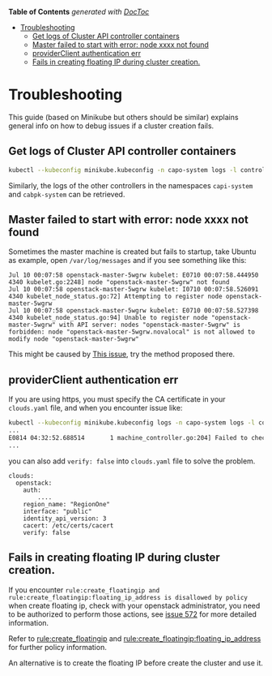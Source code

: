 <!-- START doctoc generated TOC please keep comment here to allow auto update -->
<!-- DON'T EDIT THIS SECTION, INSTEAD RE-RUN doctoc TO UPDATE -->
**Table of Contents**  *generated with [DocToc](https://github.com/thlorenz/doctoc)*

- [Troubleshooting](#troubleshooting)
  - [Get logs of Cluster API controller containers](#get-logs-of-cluster-api-controller-containers)
  - [Master failed to start with error: node xxxx not found](#master-failed-to-start-with-error-node-xxxx-not-found)
  - [providerClient authentication err](#providerclient-authentication-err)
  - [Fails in creating floating IP during cluster creation.](#fails-in-creating-floating-ip-during-cluster-creation)

<!-- END doctoc generated TOC please keep comment here to allow auto update -->

# Troubleshooting

This guide (based on Minikube but others should be similar) explains general info on how to debug issues if a cluster creation fails.

## Get logs of Cluster API controller containers

```bash
kubectl --kubeconfig minikube.kubeconfig -n capo-system logs -l control-plane=capo-controller-manager
```

Similarly, the logs of the other controllers in the namespaces `capi-system` and `cabpk-system` can be retrieved.

## Master failed to start with error: node xxxx not found

Sometimes the master machine is created but fails to startup, take Ubuntu as example, open `/var/log/messages`
and if you see something like this:
```
Jul 10 00:07:58 openstack-master-5wgrw kubelet: E0710 00:07:58.444950 4340 kubelet.go:2248] node "openstack-master-5wgrw" not found
Jul 10 00:07:58 openstack-master-5wgrw kubelet: I0710 00:07:58.526091 4340 kubelet_node_status.go:72] Attempting to register node openstack-master-5wgrw
Jul 10 00:07:58 openstack-master-5wgrw kubelet: E0710 00:07:58.527398 4340 kubelet_node_status.go:94] Unable to register node "openstack-master-5wgrw" with API server: nodes "openstack-master-5wgrw" is forbidden: node "openstack-master-5wgrw.novalocal" is not allowed to modify node "openstack-master-5wgrw"
```

This might be caused by [This issue](https://github.com/kubernetes-sigs/cluster-api-provider-openstack/issues/391), try the method proposed there.

## providerClient authentication err

If you are using https, you must specify the CA certificate in your `clouds.yaml` file, and when you encounter issue like:

```bash
kubectl --kubeconfig minikube.kubeconfig logs -n capo-system logs -l control-plane=capo-controller-manager
...
E0814 04:32:52.688514       1 machine_controller.go:204] Failed to check if machine "openstack-master-hxk9r" exists: providerClient authentication err: Post https://xxxxxxxxxxxxxxx:5000/v3/auth/tokens: x509: certificate signed by unknown authority
...
```

you can also add `verify: false` into `clouds.yaml` file to solve the problem.
```
clouds:
  openstack:
    auth:
        ....
    region_name: "RegionOne"
    interface: "public"
    identity_api_version: 3
    cacert: /etc/certs/cacert
    verify: false
```

## Fails in creating floating IP during cluster creation.

If you encounter `rule:create_floatingip and rule:create_floatingip:floating_ip_address is disallowed by policy` when create floating ip, check with your openstack administrator, you need to be authorized to perform those actions, see [issue 572](https://github.com/kubernetes-sigs/cluster-api-provider-openstack/issues/572) for more detailed information.

Refer to [rule:create_floatingip](https://github.com/openstack/neutron/blob/master/neutron/conf/policies/floatingip.py#L26) and [rule:create_floatingip:floating_ip_address](https://github.com/openstack/neutron/blob/master/neutron/conf/policies/floatingip.py#L36) for further policy information.

An alternative is to create the floating IP before create the cluster and use it.
